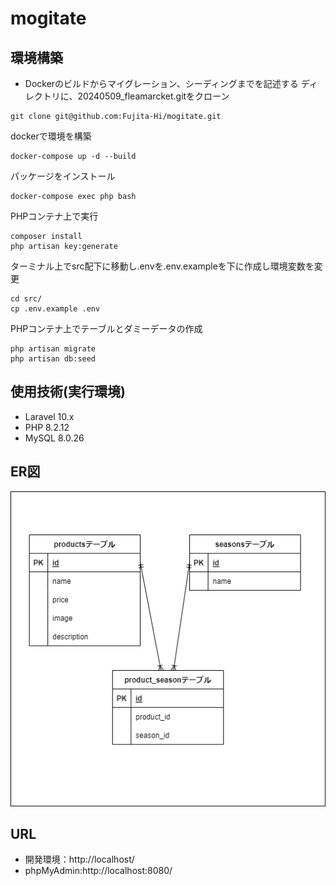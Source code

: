 # mogitate

## 環境構築
- Dockerのビルドからマイグレーション、シーディングまでを記述する
ディレクトリに、20240509_fleamarcket.gitをクローン
```
git clone git@github.com:Fujita-Hi/mogitate.git
```
dockerで環境を構築
```
docker-compose up -d --build
```
パッケージをインストール
```
docker-compose exec php bash
```
PHPコンテナ上で実行
```
composer install
php artisan key:generate
```

ターミナル上でsrc配下に移動し.envを.env.exampleを下に作成し環境変数を変更  
```
cd src/
cp .env.example .env
```

PHPコンテナ上でテーブルとダミーデータの作成
```
php artisan migrate
php artisan db:seed
```


## 使用技術(実行環境)
* Laravel 10.x
* PHP 8.2.12
* MySQL 8.0.26

## ER図
![ER](img/ER.drawio.png)

## URL
* 開発環境：http://localhost/
* phpMyAdmin:http://localhost:8080/